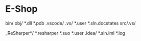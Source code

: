 # E-Shop
bin/
obj/
*.dll
*.pdb
.vscode/
.vs/
*.user
*.sln.docstates
src/.vs/

_ReSharper*/
*.resharper
*.suo
*.user
.idea/
*.sln.iml
*.log